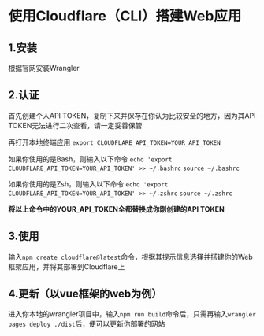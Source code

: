 # 使用Cloudflare（CLI）搭建Web应用
## 1.安装
根据官网安装Wrangler

## 2.认证
首先创建个人API TOKEN，复制下来并保存在你认为比较安全的地方，因为其API TOKEN无法进行二次查看，请一定妥善保管

再打开本地终端应用
`export CLOUDFLARE_API_TOKEN=YOUR_API_TOKEN`

如果你使用的是Bash，则输入以下命令
`echo 'export CLOUDFLARE_API_TOKEN=YOUR_API_TOKEN' >> ~/.bashrc`
`source ~/.bashrc`

如果你使用的是Zsh，则输入以下命令
`echo 'export CLOUDFLARE_API_TOKEN=YOUR_API_TOKEN' >> ~/.zshrc`
`source ~/.zshrc`

**将以上命令中的YOUR_API_TOKEN全都替换成你刚创建的API TOKEN**

## 3.使用
输入`npm create cloudflare@latest`命令，根据其提示信息选择并搭建你的Web框架应用，并将其部署到Cloudflare上

## 4.更新（以vue框架的web为例）
进入你本地的wrangler项目中，输入`npm run build`命令后，只需再输入`wrangler pages deploy ./dist`后，便可以更新你部署的网站